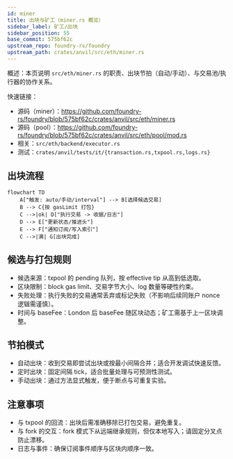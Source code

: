 ```yaml
---
id: miner
title: 出块与矿工（miner.rs 概览）
sidebar_label: 矿工/出块
sidebar_position: 55
base_commit: 575bf62c
upstream_repo: foundry-rs/foundry
upstream_path: crates/anvil/src/eth/miner.rs
---
```


概述：本页说明 `src/eth/miner.rs` 的职责、出块节拍（自动/手动）、与交易池/执行器的协作关系。

快速链接：
- 源码（miner）：https://github.com/foundry-rs/foundry/blob/575bf62c/crates/anvil/src/eth/miner.rs
- 源码（pool）：https://github.com/foundry-rs/foundry/blob/575bf62c/crates/anvil/src/eth/pool/mod.rs
- 相关：`src/eth/backend/executor.rs`
- 测试：`crates/anvil/tests/it/{transaction.rs,txpool.rs,logs.rs}`

## 出块流程

```mermaid
flowchart TD
	A["触发: auto/手动/interval"] --> B[选择候选交易]
	B --> C{按 gasLimit 打包}
	C -->|ok| D["执行交易 -> 收据/日志"]
	D --> E["更新状态/推进头"]
	E --> F["通知订阅/写入索引"]
	C -->|满| G[出块完成]
```

## 候选与打包规则

- 候选来源：txpool 的 pending 队列，按 effective tip 从高到低选取。
- 区块限制：block gas limit、交易字节大小、log 数量等硬性约束。
- 失败处理：执行失败的交易通常丢弃或标记失败（不影响后续同账户 nonce 逻辑需谨慎）。
- 时间与 baseFee：London 后 baseFee 随区块动态；矿工需基于上一区块调整。

## 节拍模式

- 自动出块：收到交易即尝试出块或按最小间隔合并；适合开发调试快速反馈。
- 定时出块：固定间隔 tick，适合批量处理与可预测性测试。
- 手动出块：通过方法显式触发，便于断点与可重复实验。

## 注意事项

- 与 txpool 的回流：出块后需准确移除已打包交易，避免重复。
- 与 fork 的交互：fork 模式下从远端继承规则，但仅本地写入；请固定分叉点防止漂移。
- 日志与事件：确保订阅事件顺序与区块内顺序一致。
